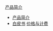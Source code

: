 [产品简介]()
   
  * [产品简介](容器服务/负载均衡/产品简介/产品简介.md)
  * [白皮书](容器服务/负载均衡/产品简介/白皮书.md)
[价格与计费](容器服务/负载均衡/价格与计费.md)
